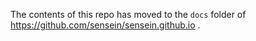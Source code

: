 The contents of this repo has moved to the `docs` folder of https://github.com/sensein/sensein.github.io .

